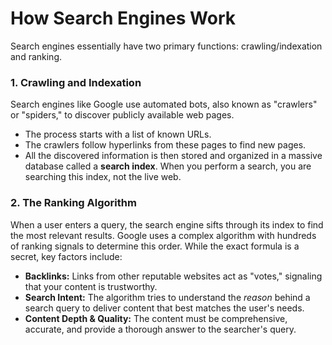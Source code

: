 # How Search Engines Work

Search engines essentially have two primary functions: crawling/indexation and ranking.

### 1. Crawling and Indexation
Search engines like Google use automated bots, also known as "crawlers" or "spiders," to discover publicly available web pages.

- The process starts with a list of known URLs.
- The crawlers follow hyperlinks from these pages to find new pages.
- All the discovered information is then stored and organized in a massive database called a **search index**. When you perform a search, you are searching this index, not the live web.

### 2. The Ranking Algorithm
When a user enters a query, the search engine sifts through its index to find the most relevant results. Google uses a complex algorithm with hundreds of ranking signals to determine this order. While the exact formula is a secret, key factors include:

- **Backlinks:** Links from other reputable websites act as "votes," signaling that your content is trustworthy.
- **Search Intent:** The algorithm tries to understand the *reason* behind a search query to deliver content that best matches the user's needs.
- **Content Depth & Quality:** The content must be comprehensive, accurate, and provide a thorough answer to the searcher's query.